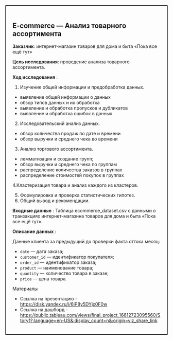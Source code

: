 <div style="border:solid black 2px; padding: 20px">
    
## E-commerce — Анализ товарного ассортимента


**Заказчик**: интернет-магазин товаров для дома и быта «Пока все ещё тут»

**Цель исследования**: проведение анализа товарного ассортимента. 

**Ход исследования** : 
    
 1. Изучение общей информации и предобработка данных.
    
- выявление общей информации о данных    
- обзор типов данных и их обработка
- выявление и обработка пропусков и дубликатов
- выявление и обработка ошибок в данных
    
2. Исследовательский анализ данных.
    
- обзор количества продаж по дате и времени
- обзор выручки и среднего чека во времени
    
3. Анализ торгового ассортимента.
    
- лемматизация и создание групп;
- обзор выручки и среднего чека по группам
- распределение количества заказов в группах
- распределение стоимостей покупок в группах
    
4.Кластеризация товара и анализ каждого из кластеров.    
    
5. Формулировка и проверка статистических гипотез.
6. Общий вывод и рекомендации.
    

**Входные данные** : Таблица ecommerce_dataset.csv с данными о транзакциях интернет-магазина товаров для дома и быта «Пока все ещё тут».

**Описание данных** :

Данные клиента за предыдущий до проверки факта оттока месяц:
- `date` — дата заказа;
- `customer_id` — идентификатор покупателя;
- `order_id` — идентификатор заказа;
- `product` — наименование товара;
- `quantity` — количество товара в заказе;
- `price` — цена товара.


Материалы

- Ссылка на презентацию - https://disk.yandex.ru/i/6iP8y5DYjx0F0w  
- Ссылка на дашборд - https://public.tableau.com/views/final_project_16612723095560/Story1?:language=en-US&:display_count=n&:origin=viz_share_link
